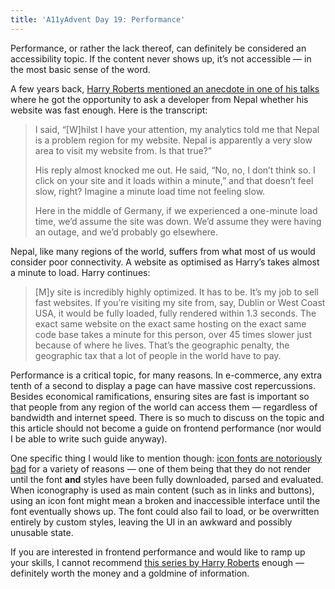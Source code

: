 ```yaml
---
title: 'A11yAdvent Day 19: Performance'
---
```


Performance, or rather the lack thereof, can definitely be considered an accessibility topic. If the content never shows up, it’s not accessible — in the most basic sense of the word.

A few years back, [Harry Roberts mentioned an anecdote in one of his talks]() where he got the opportunity to ask a developer from Nepal whether his website was fast enough. Here is the transcript:

> I said, “[W]hilst I have your attention, my analytics told me that Nepal is a problem region for my website. Nepal is apparently a very slow area to visit my website from. Is that true?”
>
> His reply almost knocked me out. He said, “No, no, I don’t think so. I click on your site and it loads within a minute,” and that doesn’t feel slow, right? Imagine a minute load time not feeling slow.
>
> Here in the middle of Germany, if we experienced a one-minute load time, we’d assume the site was down. We’d assume they were having an outage, and we’d probably go elsewhere.

Nepal, like many regions of the world, suffers from what most of us would consider poor connectivity. A website as optimised as Harry’s takes almost a minute to load. Harry continues:

> [M]y site is incredibly highly optimized. It has to be. It’s my job to sell fast websites. If you’re visiting my site from, say, Dublin or West Coast USA, it would be fully loaded, fully rendered within 1.3 seconds. The exact same website on the exact same hosting on the exact same code base takes a minute for this person, over 45 times slower just because of where he lives. That’s the geographic penalty, the geographic tax that a lot of people in the world have to pay.

Performance is a critical topic, for many reasons. In e-commerce, any extra tenth of a second to display a page can have massive cost repercussions. Besides economical ramifications, ensuring sites are fast is important so that people from any region of the world can access them — regardless of bandwidth and internet speed. There is so much to discuss on the topic and this article should not become a guide on frontend performance (nor would I be able to write such guide anyway).

One specific thing I would like to mention though: [icon fonts are notoriously bad](https://css-tricks.com/icon-fonts-vs-svg/) for a variety of reasons — one of them being that they do not render until the font **and** styles have been fully downloaded, parsed and evaluated. When iconography is used as main content (such as in links and buttons), using an icon font might mean a broken and inaccessible interface until the font eventually shows up. The font could also fail to load, or be overwritten entirely by custom styles, leaving the UI in an awkward and possibly unusable state.

If you are interested in frontend performance and would like to ramp up your skills, I cannot recommend [this series by Harry Roberts](https://gumroad.com/l/eihdtmcwf) enough — definitely worth the money and a goldmine of information.
